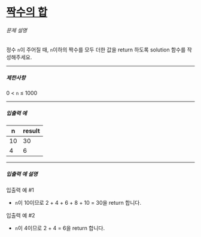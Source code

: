# [짝수의 합](https://school.programmers.co.kr/learn/courses/30/lessons/120831)


###### 문제 설명


정수 `n`이 주어질 때, `n`이하의 짝수를 모두 더한 값을 return 하도록 solution 함수를 작성해주세요.




---


##### 제한사항


0 \< `n` ≤ 1000




---


##### 입출력 예




| n | result |
| --- | --- |
| 10 | 30 |
| 4 | 6 |




---


##### 입출력 예 설명


입출력 예 \#1


* `n`이 10이므로 2 \+ 4 \+ 6 \+ 8 \+ 10 \= 30을 return 합니다.


입출력 예 \#2


* `n`이 4이므로 2 \+ 4 \= 6을 return 합니다.



